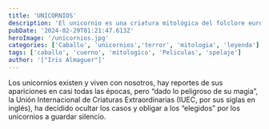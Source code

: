 ```yaml
---
title: 'UNICORNIOS'
description: 'El unicornio es una criatura mitológica del folclore europeo representada habitualmente como un caballo blanco con patas de antílope, ojos y pelo de cabra y un cuerno en la frente.'
pubDate: '2024-02-29T01:21:47.613Z'
heroImage: '/unicornios.jpg'
categories: ['Caballo', 'unicornios','terror', 'mitologia', 'leyenda']
tags: ['caballo', 'cuerno', 'mitologico', 'Peliculas', 'spelaje']
author: '["Iris Almaguer"]'
---
```


Los unicornios existen y viven con nosotros, hay reportes de sus apariciones en casi todas las épocas, pero “dado lo peligroso de su magia”, la Unión Internacional de Criaturas Extraordinarias (IUEC, por sus siglas en inglés), ha decidido ocultar los casos y obligar a los “elegidos” por los unicornios a guardar silencio.